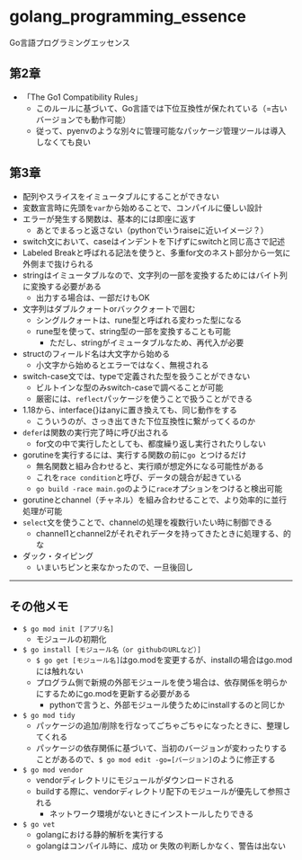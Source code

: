 # golang_programming_essence
Go言語プログラミングエッセンス

## 第2章
* 「The Go1 Compatibility Rules」
    * このルールに基づいて、Go言語では下位互換性が保たれている（=古いバージョンでも動作可能）
    * 従って、pyenvのような別々に管理可能なパッケージ管理ツールは導入しなくても良い

## 第3章
* 配列やスライスをイミュータブルにすることができない
* 変数宣言時に先頭を`var`から始めることで、コンパイルに優しい設計
* エラーが発生する関数は、基本的には即座に返す
    * あとでまるっと返さない（pythonでいうraiseに近いイメージ？）
* switch文において、caseはインデントを下げずにswitchと同じ高さで記述
* Labeled Breakと呼ばれる記法を使うと、多重for文のネスト部分から一気に外側まで抜けられる
* stringはイミュータブルなので、文字列の一部を変換するためにはバイト列に変換する必要がある
    * 出力する場合は、一部だけもOK
* 文字列はダブルクォートorバッククォートで囲む
    * シングルクォートは、rune型と呼ばれる変わった型になる
    * rune型を使って、string型の一部を変換することも可能
        * ただし、stringがイミュータブルなため、再代入が必要
* structのフィールド名は大文字から始める
    * 小文字から始めるとエラーではなく、無視される
* switch-case文では、typeで定義された型を扱うことができない
    * ビルトインな型のみswitch-caseで調べることが可能
    * 厳密には、`reflect`パッケージを使うことで扱うことができる
* 1.18から、interface{}はanyに置き換えても、同じ動作をする
    * こういうのが、さっき出てきた下位互換性に繋がってくるのか
* `defer`は関数の実行完了時に呼び出される
    * for文の中で実行したとしても、都度繰り返し実行されたりしない
* gorutineを実行するには、実行する関数の前に`go `とつけるだけ
    * 無名関数と組み合わせると、実行順が想定外になる可能性がある
    * これを`race condition`と呼び、データの競合が起きている
    * `go build -race main.go`のように`race`オプションをつけると検出可能
* gorutineとchannel（チャネル）を組み合わせることで、より効率的に並行処理が可能
* `select`文を使うことで、channelの処理を複数行いたい時に制御できる
    * channel1とchannel2がそれぞれデータを持ってきたときに処理する、的な
* ダック・タイピング
    * いまいちピンと来なかったので、一旦後回し

---
    
## その他メモ
* `$ go mod init [アプリ名]`
    * モジュールの初期化
* `$ go install [モジュール名（or githubのURLなど）]`
    * `$ go get [モジュール名]`はgo.modを変更するが、installの場合はgo.modには触れない
    * プログラム側で新規の外部モジュールを使う場合は、依存関係を明らかにするためにgo.modを更新する必要がある
        * pythonで言うと、外部モジュール使うためにinstallするのと同じか
* `$ go mod tidy`
    * パッケージの追加/削除を行なってごちゃごちゃになったときに、整理してくれる
    * パッケージの依存関係に基づいて、当初のバージョンが変わったりすることがあるので、`$ go mod edit -go=[バージョン]`のように修正する
* `$ go mod vendor`
    * vendorディレクトリにモジュールがダウンロードされる
    * buildする際に、vendorディレクトリ配下のモジュールが優先して参照される
        * ネットワーク環境がないときにインストールしたりできる
* `$ go vet`
    * golangにおける静的解析を実行する
    * golangはコンパイル時に、成功 or 失敗の判断しかなく、警告は出ない